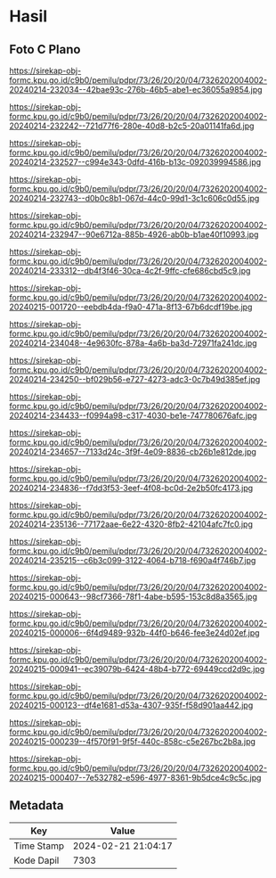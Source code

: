 # Hasil

## Foto C Plano

https://sirekap-obj-formc.kpu.go.id/c9b0/pemilu/pdpr/73/26/20/20/04/7326202004002-20240214-232034--42bae93c-276b-46b5-abe1-ec36055a9854.jpg

https://sirekap-obj-formc.kpu.go.id/c9b0/pemilu/pdpr/73/26/20/20/04/7326202004002-20240214-232242--721d77f6-280e-40d8-b2c5-20a01141fa6d.jpg

https://sirekap-obj-formc.kpu.go.id/c9b0/pemilu/pdpr/73/26/20/20/04/7326202004002-20240214-232527--c994e343-0dfd-416b-b13c-092039994586.jpg

https://sirekap-obj-formc.kpu.go.id/c9b0/pemilu/pdpr/73/26/20/20/04/7326202004002-20240214-232743--d0b0c8b1-067d-44c0-99d1-3c1c606c0d55.jpg

https://sirekap-obj-formc.kpu.go.id/c9b0/pemilu/pdpr/73/26/20/20/04/7326202004002-20240214-232947--90e6712a-885b-4926-ab0b-b1ae40f10993.jpg

https://sirekap-obj-formc.kpu.go.id/c9b0/pemilu/pdpr/73/26/20/20/04/7326202004002-20240214-233312--db4f3f46-30ca-4c2f-9ffc-cfe686cbd5c9.jpg

https://sirekap-obj-formc.kpu.go.id/c9b0/pemilu/pdpr/73/26/20/20/04/7326202004002-20240215-001720--eebdb4da-f9a0-471a-8f13-67b6dcdf19be.jpg

https://sirekap-obj-formc.kpu.go.id/c9b0/pemilu/pdpr/73/26/20/20/04/7326202004002-20240214-234048--4e9630fc-878a-4a6b-ba3d-72971fa241dc.jpg

https://sirekap-obj-formc.kpu.go.id/c9b0/pemilu/pdpr/73/26/20/20/04/7326202004002-20240214-234250--bf029b56-e727-4273-adc3-0c7b49d385ef.jpg

https://sirekap-obj-formc.kpu.go.id/c9b0/pemilu/pdpr/73/26/20/20/04/7326202004002-20240214-234433--f0994a98-c317-4030-be1e-747780676afc.jpg

https://sirekap-obj-formc.kpu.go.id/c9b0/pemilu/pdpr/73/26/20/20/04/7326202004002-20240214-234657--7133d24c-3f9f-4e09-8836-cb26b1e812de.jpg

https://sirekap-obj-formc.kpu.go.id/c9b0/pemilu/pdpr/73/26/20/20/04/7326202004002-20240214-234836--f7dd3f53-3eef-4f08-bc0d-2e2b50fc4173.jpg

https://sirekap-obj-formc.kpu.go.id/c9b0/pemilu/pdpr/73/26/20/20/04/7326202004002-20240214-235136--77172aae-6e22-4320-8fb2-42104afc7fc0.jpg

https://sirekap-obj-formc.kpu.go.id/c9b0/pemilu/pdpr/73/26/20/20/04/7326202004002-20240214-235215--c6b3c099-3122-4064-b718-f690a4f746b7.jpg

https://sirekap-obj-formc.kpu.go.id/c9b0/pemilu/pdpr/73/26/20/20/04/7326202004002-20240215-000643--98cf7366-78f1-4abe-b595-153c8d8a3565.jpg

https://sirekap-obj-formc.kpu.go.id/c9b0/pemilu/pdpr/73/26/20/20/04/7326202004002-20240215-000006--6f4d9489-932b-44f0-b646-fee3e24d02ef.jpg

https://sirekap-obj-formc.kpu.go.id/c9b0/pemilu/pdpr/73/26/20/20/04/7326202004002-20240215-000941--ec39079b-6424-48b4-b772-69449ccd2d9c.jpg

https://sirekap-obj-formc.kpu.go.id/c9b0/pemilu/pdpr/73/26/20/20/04/7326202004002-20240215-000123--df4e1681-d53a-4307-935f-f58d901aa442.jpg

https://sirekap-obj-formc.kpu.go.id/c9b0/pemilu/pdpr/73/26/20/20/04/7326202004002-20240215-000239--4f570f91-9f5f-440c-858c-c5e267bc2b8a.jpg

https://sirekap-obj-formc.kpu.go.id/c9b0/pemilu/pdpr/73/26/20/20/04/7326202004002-20240215-000407--7e532782-e596-4977-8361-9b5dce4c9c5c.jpg


## Metadata

| Key        | Value               |
| ---------- | ------------------- |
| Time Stamp | 2024-02-21 21:04:17 |
| Kode Dapil | 7303                |



